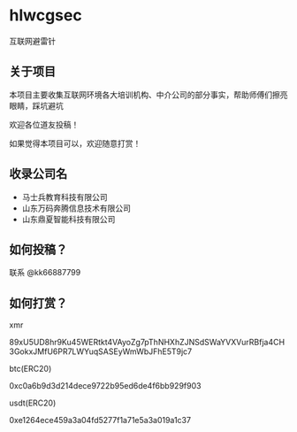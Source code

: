 # hlwcgsec

互联网避雷针

## 关于项目

本项目主要收集互联网环境各大培训机构、中介公司的部分事实，帮助师傅们擦亮眼睛，踩坑避坑

欢迎各位道友投稿！

如果觉得本项目可以，欢迎随意打赏！

## 收录公司名
- 马士兵教育科技有限公司
- 山东万码奔腾信息技术有限公司
- 山东鼎夏智能科技有限公司

## 如何投稿？

联系 @kk66887799

## 如何打赏？
xmr

89xU5UD8hr9Ku45WERtkt4VAyoZg7pThNHXhZJNSdSWaYVXVurRBfja4CH3GokxJMfU6PR7LWYuqSASEyWmWbJFhE5T9jc7

btc(ERC20)

0xc0a6b9d3d214dece9722b95ed6de4f6bb929f903

usdt(ERC20)

0xe1264ece459a3a04fd5277f1a71e5a3a019a1c37
